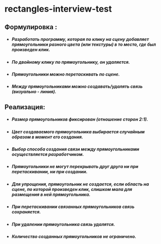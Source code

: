 # rectangles-interview-test

## Формулировка : 
* ##### Разработать программу, которая по клику на сцену добавляет прямоугольники разного цвета (или текстуры) в то место, где был произведен клик. 
* ##### По двойному клику по прямоугольнику, он удаляется. 
* ##### Прямоугольники можно перетаскивать по сцене. 
* ##### Между прямоугольниками можно создавать/удалять связь (визуально - линия).

## Реализация:
* ##### Размер прямоугольников фиксирован (отношение сторон 2:1).
* ##### Цвет создаваемого прямоугольника выбирается случайным образом в момент его создания.
* ##### Выбор способа создания связи между прямоугольниками осуществляется разработчиком.
* ##### Прямоугольники не могут перекрывать друг друга ни при перетаскивании, ни при создании.
* ##### Для упрощения, прямоугольник не создается, если область на сцене, по которой произведен клик, слишком мала для размещения в ней прямоугольника.
* ##### При перетаскивании связанных прямоугольников связь сохраняется.
* ##### При удалении прямоугольника связь удалятся.
* ##### Количество созданных прямоугольников не ограничено.
